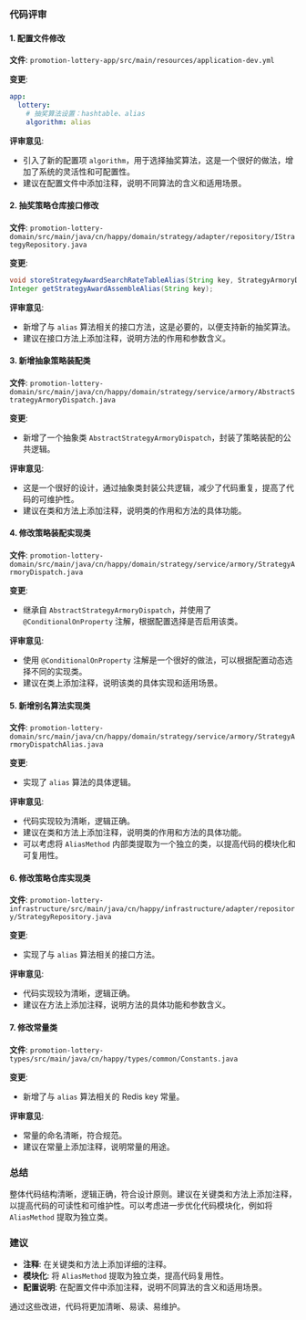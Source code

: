 ### 代码评审

#### 1. 配置文件修改
**文件**: `promotion-lottery-app/src/main/resources/application-dev.yml`

**变更**:
```yaml
app:
  lottery:
    # 抽奖算法设置：hashtable、alias
    algorithm: alias
```

**评审意见**:
- 引入了新的配置项 `algorithm`，用于选择抽奖算法，这是一个很好的做法，增加了系统的灵活性和可配置性。
- 建议在配置文件中添加注释，说明不同算法的含义和适用场景。

#### 2. 抽奖策略仓库接口修改
**文件**: `promotion-lottery-domain/src/main/java/cn/happy/domain/strategy/adapter/repository/IStrategyRepository.java`

**变更**:
```java
void storeStrategyAwardSearchRateTableAlias(String key, StrategyArmoryDispatchAlias.AliasMethod aliasMethod);
Integer getStrategyAwardAssembleAlias(String key);
```

**评审意见**:
- 新增了与 `alias` 算法相关的接口方法，这是必要的，以便支持新的抽奖算法。
- 建议在接口方法上添加注释，说明方法的作用和参数含义。

#### 3. 新增抽象策略装配类
**文件**: `promotion-lottery-domain/src/main/java/cn/happy/domain/strategy/service/armory/AbstractStrategyArmoryDispatch.java`

**变更**:
- 新增了一个抽象类 `AbstractStrategyArmoryDispatch`，封装了策略装配的公共逻辑。

**评审意见**:
- 这是一个很好的设计，通过抽象类封装公共逻辑，减少了代码重复，提高了代码的可维护性。
- 建议在类和方法上添加注释，说明类的作用和方法的具体功能。

#### 4. 修改策略装配实现类
**文件**: `promotion-lottery-domain/src/main/java/cn/happy/domain/strategy/service/armory/StrategyArmoryDispatch.java`

**变更**:
- 继承自 `AbstractStrategyArmoryDispatch`，并使用了 `@ConditionalOnProperty` 注解，根据配置选择是否启用该类。

**评审意见**:
- 使用 `@ConditionalOnProperty` 注解是一个很好的做法，可以根据配置动态选择不同的实现类。
- 建议在类上添加注释，说明该类的具体实现和适用场景。

#### 5. 新增别名算法实现类
**文件**: `promotion-lottery-domain/src/main/java/cn/happy/domain/strategy/service/armory/StrategyArmoryDispatchAlias.java`

**变更**:
- 实现了 `alias` 算法的具体逻辑。

**评审意见**:
- 代码实现较为清晰，逻辑正确。
- 建议在类和方法上添加注释，说明类的作用和方法的具体功能。
- 可以考虑将 `AliasMethod` 内部类提取为一个独立的类，以提高代码的模块化和可复用性。

#### 6. 修改策略仓库实现类
**文件**: `promotion-lottery-infrastructure/src/main/java/cn/happy/infrastructure/adapter/repository/StrategyRepository.java`

**变更**:
- 实现了与 `alias` 算法相关的接口方法。

**评审意见**:
- 代码实现较为清晰，逻辑正确。
- 建议在方法上添加注释，说明方法的具体功能和参数含义。

#### 7. 修改常量类
**文件**: `promotion-lottery-types/src/main/java/cn/happy/types/common/Constants.java`

**变更**:
- 新增了与 `alias` 算法相关的 Redis key 常量。

**评审意见**:
- 常量的命名清晰，符合规范。
- 建议在常量上添加注释，说明常量的用途。

### 总结
整体代码结构清晰，逻辑正确，符合设计原则。建议在关键类和方法上添加注释，以提高代码的可读性和可维护性。可以考虑进一步优化代码模块化，例如将 `AliasMethod` 提取为独立类。

### 建议
- **注释**: 在关键类和方法上添加详细的注释。
- **模块化**: 将 `AliasMethod` 提取为独立类，提高代码复用性。
- **配置说明**: 在配置文件中添加注释，说明不同算法的含义和适用场景。

通过这些改进，代码将更加清晰、易读、易维护。
